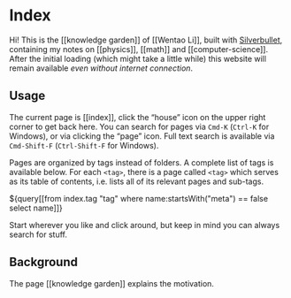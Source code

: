 # Index

Hi! This is the [[knowledge garden]] of [[Wentao Li]], built with [Silverbullet](https://silverbullet.md), containing my notes on [[physics]], [[math]] and [[computer-science]]. After the initial loading (which might take a little while) this website will remain available _even without internet connection_.

## Usage

The current page is [[index]], click the “house” icon on the upper right corner to get back here. You can search for pages via `Cmd-K` (`Ctrl-K` for Windows), or via clicking the “page” icon. Full text search is available via `Cmd-Shift-F` (`Ctrl-Shift-F` for Windows).

Pages are organized by tags instead of folders. A complete list of tags is available below. For each `<tag>`, there is a page called `<tag>` which serves as its table of contents, i.e. lists all of its relevant pages and sub-tags.

${query[[from index.tag "tag" where name:startsWith("meta") == false select name]]}

Start wherever you like and click around, but keep in mind you can always search for stuff.

## Background

The page [[knowledge garden]] explains the motivation.
